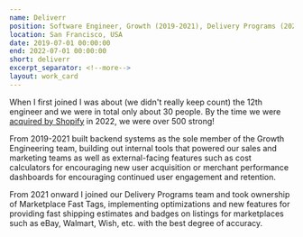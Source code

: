 ```yaml
---
name: Deliverr
position: Software Engineer, Growth (2019-2021), Delivery Programs (2021-2022)
location: San Francisco, USA
date: 2019-07-01 00:00:00
end: 2022-07-01 00:00:00
short: deliverr
excerpt_separator: <!--more-->
layout: work_card
---
```


When I first joined I was about (we didn't really keep count) the 12th engineer and we were in total only about 30 people. By the time we were [acquired by Shopify](https://deliverr.com/blog/deliverr-shopify-finalize-acquisition/) in 2022, we were over 500 strong! 
<!--more-->
From 2019-2021 built backend systems as the sole member of the Growth Engineering team, building out internal tools that powered our sales and marketing teams as well as external-facing features such as cost calculators for encouraging new user acquisition or merchant performance dashboards for encouraging continued user engagement and retention. 

From 2021 onward I joined our Delivery Programs team and took ownership of Marketplace Fast Tags, implementing optimizations and new features for providing fast shipping estimates and badges on listings for marketplaces such as eBay, Walmart, Wish, etc. with the best degree of accuracy.